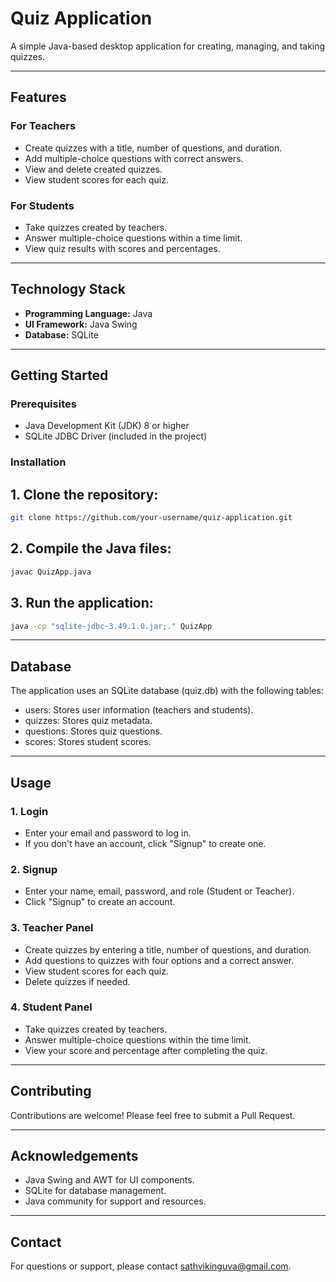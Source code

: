 # Quiz Application

A simple Java-based desktop application for creating, managing, and taking quizzes.

---

## Features

### For Teachers
- Create quizzes with a title, number of questions, and duration.
- Add multiple-choice questions with correct answers.
- View and delete created quizzes.
- View student scores for each quiz.

### For Students
- Take quizzes created by teachers.
- Answer multiple-choice questions within a time limit.
- View quiz results with scores and percentages.

---

## Technology Stack
- **Programming Language:** Java
- **UI Framework:** Java Swing
- **Database:** SQLite

---

## Getting Started

### Prerequisites
- Java Development Kit (JDK) 8 or higher
- SQLite JDBC Driver (included in the project)

### Installation

## 1. Clone the repository:
```bash
git clone https://github.com/your-username/quiz-application.git
```

## 2. Compile the Java files:
```bash
javac QuizApp.java
```

## 3. Run the application:
```bash
java -cp "sqlite-jdbc-3.49.1.0.jar;." QuizApp
```

---

## Database
The application uses an SQLite database (quiz.db) with the following tables:
- users: Stores user information (teachers and students).
- quizzes: Stores quiz metadata.
- questions: Stores quiz questions.
- scores: Stores student scores.

---

## Usage

### 1. Login
- Enter your email and password to log in.
- If you don't have an account, click "Signup" to create one.

### 2. Signup
- Enter your name, email, password, and role (Student or Teacher).
- Click "Signup" to create an account.

### 3. Teacher Panel
- Create quizzes by entering a title, number of questions, and duration.
- Add questions to quizzes with four options and a correct answer.
- View student scores for each quiz.
- Delete quizzes if needed.

### 4. Student Panel
- Take quizzes created by teachers.
- Answer multiple-choice questions within the time limit.
- View your score and percentage after completing the quiz.

---

## Contributing
Contributions are welcome! Please feel free to submit a Pull Request.

---

## Acknowledgements
- Java Swing and AWT for UI components.
- SQLite for database management.
- Java community for support and resources.

---

## Contact
For questions or support, please contact sathvikinguva@gmail.com.
